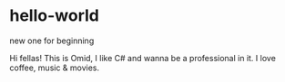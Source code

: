 # hello-world
new one for beginning

Hi fellas!
This is Omid, I like C# and wanna be a professional in it. 
I love coffee, music & movies.
